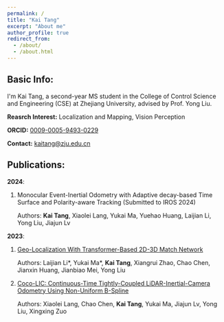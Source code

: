 ```yaml
---
permalink: /
title: "Kai Tang"
excerpt: "About me"
author_profile: true
redirect_from: 
  - /about/
  - /about.html
---
```


Basic Info:
------
I'm Kai Tang, a second-year MS student in the College of Control Science and Engineering (CSE) at Zhejiang University, advised by Prof. Yong Liu.

**Reasrch Interest:** Localization and Mapping, Vision Perception

**ORCID:** [0009-0005-9493-0229](https://orcid.org/0009-0005-9493-0229)

**Contact:** [kaitang@zju.edu.cn](kaitang@zju.edu.cn)

Publications:
------
**2024**:
1. Monocular Event-Inertial Odometry with Adaptive decay-based Time Surface and Polarity-aware Tracking (Submitted to IROS 2024) 

    Authors: **Kai Tang**, Xiaolei Lang, Yukai Ma, Yuehao Huang, Laijian Li, Yong Liu, Jiajun Lv

**2023**:
1. [Geo-Localization With Transformer-Based 2D-3D Match Network](/publication/2023-06-29-paper) 

    Authors: Laijian Li\*, Yukai Ma\*, **Kai Tang**, Xiangrui Zhao, Chao Chen, Jianxin Huang, Jianbiao Mei, Yong Liu

2. [Coco-LIC: Continuous-Time Tightly-Coupled LiDAR-Inertial-Camera Odometry Using Non-Uniform B-Spline](/publication/2023-09-14-paper) 

    Authors: Xiaolei Lang, Chao Chen, **Kai Tang**, Yukai Ma, Jiajun Lv, Yong Liu, Xingxing Zuo